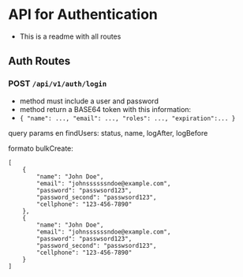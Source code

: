 # API for Authentication

- This is a readme with all routes

## Auth Routes

### POST ```/api/v1/auth/login```

- method must include a user and password
- method return a BASE64 token with this information:
- ```{ "name": ..., "email": ..., "roles": ..., "expiration":... }```


query params en findUsers: status, name, logAfter, logBefore

formato bulkCreate:
```
[ 
    {
        "name": "John Doe",
        "email": "johnssssssndoe@example.com",
        "password": "passwsord123",
        "password_second": "passwsord123",
        "cellphone": "123-456-7890"
    },
    {
        "name": "John Doe",
        "email": "johnssssssndoe@example.com",
        "password": "passwsord123",
        "password_second": "passwsord123",
        "cellphone": "123-456-7890"
    }
]
```
